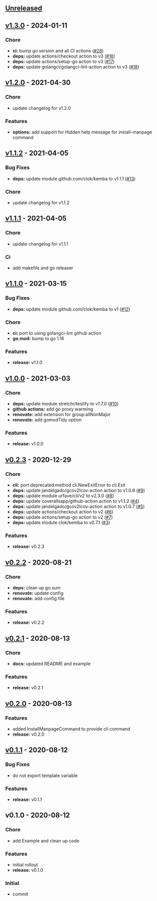 <a name="unreleased"></a>
## [Unreleased]


<a name="v1.3.0"></a>
## [v1.3.0] - 2024-01-11
### Chore
- **ci:** bump go version and all CI actions ([#28](https://github.com/clok/cdocs/issues/28))
- **deps:** update actions/checkout action to v3 ([#16](https://github.com/clok/cdocs/issues/16))
- **deps:** update actions/setup-go action to v3 ([#17](https://github.com/clok/cdocs/issues/17))
- **deps:** update golangci/golangci-lint-action action to v3 ([#18](https://github.com/clok/cdocs/issues/18))


<a name="v1.2.0"></a>
## [v1.2.0] - 2021-04-30
### Chore
- update changelog for v1.2.0

### Features
- **options:** add support for Hidden help message for install-manpage command


<a name="v1.1.2"></a>
## [v1.1.2] - 2021-04-05
### Bug Fixes
- **deps:** update module github.com/clok/kemba to v1.1.1 ([#13](https://github.com/clok/cdocs/issues/13))

### Chore
- update changelog for v1.1.2


<a name="v1.1.1"></a>
## [v1.1.1] - 2021-04-05
### Chore
- update changelog for v1.1.1

### Ci
- add makefile and go releaser


<a name="v1.1.0"></a>
## [v1.1.0] - 2021-03-15
### Bug Fixes
- **deps:** update module github.com/clok/kemba to v1 ([#12](https://github.com/clok/cdocs/issues/12))

### Chore
- **ci:** port to using golangci-lint github action
- **go.mod:** bump to go 1.16

### Features
- **release:** v1.1.0


<a name="v1.0.0"></a>
## [v1.0.0] - 2021-03-03
### Chore
- **deps:** update module stretchr/testify to v1.7.0 ([#10](https://github.com/clok/cdocs/issues/10))
- **github actions:** add go proxy warming
- **renovate:** add extension for group:allNonMajor
- **renovate:** add gomodTidy option

### Features
- **release:** v1.0.0


<a name="v0.2.3"></a>
## [v0.2.3] - 2020-12-29
### Chore
- **cli:** port deprecated method cli.NewExitError to cli.Exit
- **deps:** update jandelgado/gcov2lcov-action action to v1.0.8 ([#9](https://github.com/clok/cdocs/issues/9))
- **deps:** update module urfave/cli/v2 to v2.3.0 ([#8](https://github.com/clok/cdocs/issues/8))
- **deps:** update coverallsapp/github-action action to v1.1.2 ([#4](https://github.com/clok/cdocs/issues/4))
- **deps:** update jandelgado/gcov2lcov-action action to v1.0.7 ([#5](https://github.com/clok/cdocs/issues/5))
- **deps:** update actions/checkout action to v2 ([#6](https://github.com/clok/cdocs/issues/6))
- **deps:** update actions/setup-go action to v2 ([#7](https://github.com/clok/cdocs/issues/7))
- **deps:** update module clok/kemba to v0.7.1 ([#3](https://github.com/clok/cdocs/issues/3))

### Features
- **release:** v0.2.3


<a name="v0.2.2"></a>
## [v0.2.2] - 2020-08-21
### Chore
- **deps:** clean up go.sum
- **renovate:** update config
- **renovate:** add config file

### Features
- **release:** v0.2.2


<a name="v0.2.1"></a>
## [v0.2.1] - 2020-08-13
### Chore
- **docs:** updated README and example

### Features
- **release:** v0.2.1


<a name="v0.2.0"></a>
## [v0.2.0] - 2020-08-13
### Features
- added InstallManpageCommand to provide cli command
- **release:** v0.2.0


<a name="v0.1.1"></a>
## [v0.1.1] - 2020-08-12
### Bug Fixes
- do not export template variable

### Features
- **release:** v0.1.1


<a name="v0.1.0"></a>
## v0.1.0 - 2020-08-12
### Chore
- add Example and clean up code

### Features
- initial rollout
- **release:** v0.1.0

### Initial
- commit


[Unreleased]: https://github.com/clok/cdocs/compare/v1.3.0...HEAD
[v1.3.0]: https://github.com/clok/cdocs/compare/v1.2.0...v1.3.0
[v1.2.0]: https://github.com/clok/cdocs/compare/v1.1.2...v1.2.0
[v1.1.2]: https://github.com/clok/cdocs/compare/v1.1.1...v1.1.2
[v1.1.1]: https://github.com/clok/cdocs/compare/v1.1.0...v1.1.1
[v1.1.0]: https://github.com/clok/cdocs/compare/v1.0.0...v1.1.0
[v1.0.0]: https://github.com/clok/cdocs/compare/v0.2.3...v1.0.0
[v0.2.3]: https://github.com/clok/cdocs/compare/v0.2.2...v0.2.3
[v0.2.2]: https://github.com/clok/cdocs/compare/v0.2.1...v0.2.2
[v0.2.1]: https://github.com/clok/cdocs/compare/v0.2.0...v0.2.1
[v0.2.0]: https://github.com/clok/cdocs/compare/v0.1.1...v0.2.0
[v0.1.1]: https://github.com/clok/cdocs/compare/v0.1.0...v0.1.1
